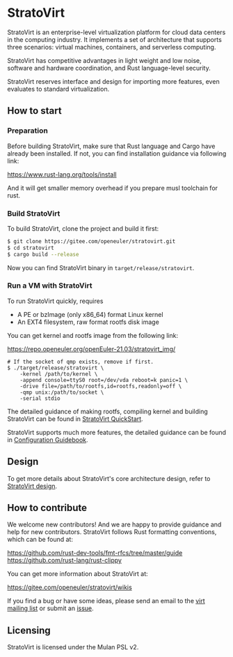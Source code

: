 # StratoVirt
StratoVirt is an enterprise-level virtualization platform for cloud data centers
in the computing industry. It implements a set of architecture that supports
three scenarios: virtual machines, containers, and serverless computing. 

StratoVirt has competitive advantages in light weight and low noise, software
and hardware coordination, and Rust language-level security.

StratoVirt reserves interface and design for importing more features, even
evaluates to standard virtualization.

## How to start

### Preparation
Before building StratoVirt, make sure that Rust language and Cargo have already
been installed. If not, you can find installation guidance via following link:

https://www.rust-lang.org/tools/install

And it will get smaller memory overhead if you prepare musl toolchain for rust.

### Build StratoVirt
To build StratoVirt, clone the project and build it first:
```sh
$ git clone https://gitee.com/openeuler/stratovirt.git
$ cd stratovirt
$ cargo build --release
```
Now you can find StratoVirt binary in `target/release/stratovirt`.

### Run a VM with StratoVirt
To run StratoVirt quickly, requires
* A PE or bzImage (only x86_64) format Linux kernel
* An EXT4 filesystem, raw format rootfs disk image

You can get kernel and rootfs image from the following link:

https://repo.openeuler.org/openEuler-21.03/stratovirt_img/

```shell
# If the socket of qmp exists, remove if first.
$ ./target/release/stratovirt \
    -kernel /path/to/kernel \
    -append console=ttyS0 root=/dev/vda reboot=k panic=1 \
    -drive file=/path/to/rootfs,id=rootfs,readonly=off \
    -qmp unix:/path/to/socket \
    -serial stdio
```

The detailed guidance of making rootfs, compiling kernel and building StratoVirt
can be found in [StratoVirt QuickStart](./docs/quickstart.md).

StratoVirt supports much more features, the detailed guidance can be found in 
[Configuration Guidebook](docs/config_guidebook.md).

## Design

To get more details about StratoVirt's core architecture design, refer to 
[StratoVirt design](./docs/design.md).

## How to contribute
We welcome new contributors! And we are happy to provide guidance and help for 
new contributors. StratoVirt follows Rust formatting conventions, which can be 
found at:

https://github.com/rust-dev-tools/fmt-rfcs/tree/master/guide
https://github.com/rust-lang/rust-clippy

You can get more information about StratoVirt at:

https://gitee.com/openeuler/stratovirt/wikis

If you find a bug or have some ideas, please send an email to the 
[virt mailing list](https://mailweb.openeuler.org/postorius/lists/virt.openeuler.org/) 
or submit an [issue](https://gitee.com/openeuler/stratovirt/issues).

## Licensing
StratoVirt is licensed under the Mulan PSL v2.
